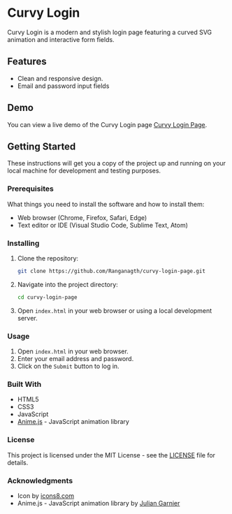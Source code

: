 # Curvy Login

Curvy Login is a modern and stylish login page featuring a curved SVG animation and interactive form fields.

## Features

- Clean and responsive design.
- Email and password input fields

## Demo

You can view a live demo of the Curvy Login page [Curvy Login Page](https://curvy-login.xtgem.com/).

## Getting Started

These instructions will get you a copy of the project up and running on your local machine for development and testing purposes.

### Prerequisites

What things you need to install the software and how to install them:

- Web browser (Chrome, Firefox, Safari, Edge)
- Text editor or IDE (Visual Studio Code, Sublime Text, Atom)

### Installing

1. Clone the repository:

   ```bash
   git clone https://github.com/Ranganagth/curvy-login-page.git
   ```

2. Navigate into the project directory:
   ```bash
   cd curvy-login-page
   ```

3. Open `index.html` in your web browser or using a local development server.

### Usage

1. Open `index.html` in your web browser.
2. Enter your email address and password.
4. Click on the `Submit` button to log in.

### Built With

- HTML5
- CSS3
- JavaScript
- [Anime.js](https://animejs.com/) - JavaScript animation library

### License

This project is licensed under the MIT License - see the [LICENSE](LICENSE) file for details.

### Acknowledgments

- Icon by [icons8.com](https://icons8.com/icons/set/r)
- Anime.js - JavaScript animation library by [Julian Garnier](https://animejs.com/)